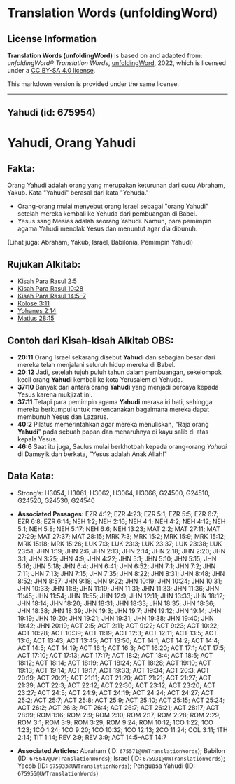 # Translation Words (unfoldingWord)

## License Information

**Translation Words (unfoldingWord)** is based on and adapted from: _unfoldingWord® Translation Words_, [unfoldingWord](https://unfoldingword.org/utw), 2022, which is licensed under a [CC BY-SA 4.0 license](https://creativecommons.org/licenses/by-sa/4.0/legalcode.en).

This markdown version is provided under the same license.



--------------------------------

## Yahudi (id: 675954)

Yahudi, Orang Yahudi
====================

Fakta:
------

Orang Yahudi adalah orang yang merupakan keturunan dari cucu Abraham, Yakub. Kata "Yahudi" berasal dari kata "Yehuda."

* Orang\-orang mulai menyebut orang Israel sebagai "orang Yahudi" setelah mereka kembali ke Yehuda dari pembuangan di Babel.
* Yesus sang Mesias adalah seorang Yahudi. Namun, para pemimpin agama Yahudi menolak Yesus dan menuntut agar dia dibunuh.

(Lihat juga: Abraham, Yakub, Israel, Babilonia, Pemimpin Yahudi)

Rujukan Alkitab:
----------------

* [Kisah Para Rasul 2:5](https://ref.ly/Acts0:0)
* [Kisah Para Rasul 10:28](https://ref.ly/Acts0:0)
* [Kisah Para Rasul 14:5–7](https://ref.ly/Acts0:0)
* [Kolose 3:11](https://ref.ly/Col3:11)
* [Yohanes 2:14](https://ref.ly/John2:14)
* [Matius 28:15](https://ref.ly/Matt28:15)

Contoh dari Kisah\-kisah Alkitab OBS:
-------------------------------------

* **20:11** Orang Israel sekarang disebut **Yahudi** dan sebagian besar dari mereka telah menjalani seluruh hidup mereka di Babel.
* **20:12** Jadi, setelah tujuh puluh tahun dalam pembuangan, sekelompok kecil orang **Yahudi** kembali ke kota Yerusalem di Yehuda.
* **37:10** Banyak dari antara orang **Yahudi** yang menjadi percaya kepada Yesus karena mukjizat ini.
* **37:11** Tetapi para pemimpin agama **Yahudi** merasa iri hati, sehingga mereka berkumpul untuk merencanakan bagaimana mereka dapat membunuh Yesus dan Lazarus.
* **40:2** Pilatus memerintahkan agar mereka menuliskan, "Raja orang **Yahudi**" pada sebuah papan dan menaruhnya di kayu salib di atas kepala Yesus.
* **46:6** Saat itu juga, Saulus mulai berkhotbah kepada orang\-orang *Yahudi* di Damsyik dan berkata, "Yesus adalah Anak Allah!"

Data Kata:
----------

* Strong’s: H3054, H3061, H3062, H3064, H3066, G24500, G24510, G24520, G24530, G24540

* **Associated Passages:** EZR 4:12; EZR 4:23; EZR 5:1; EZR 5:5; EZR 6:7; EZR 6:8; EZR 6:14; NEH 1:2; NEH 2:16; NEH 4:1; NEH 4:2; NEH 4:12; NEH 5:1; NEH 5:8; NEH 5:17; NEH 6:6; NEH 13:23; MAT 2:2; MAT 27:11; MAT 27:29; MAT 27:37; MAT 28:15; MRK 7:3; MRK 15:2; MRK 15:9; MRK 15:12; MRK 15:18; MRK 15:26; LUK 7:3; LUK 23:3; LUK 23:37; LUK 23:38; LUK 23:51; JHN 1:19; JHN 2:6; JHN 2:13; JHN 2:14; JHN 2:18; JHN 2:20; JHN 3:1; JHN 3:25; JHN 4:9; JHN 4:22; JHN 5:1; JHN 5:10; JHN 5:15; JHN 5:16; JHN 5:18; JHN 6:4; JHN 6:41; JHN 6:52; JHN 7:1; JHN 7:2; JHN 7:11; JHN 7:13; JHN 7:15; JHN 7:35; JHN 8:22; JHN 8:31; JHN 8:48; JHN 8:52; JHN 8:57; JHN 9:18; JHN 9:22; JHN 10:19; JHN 10:24; JHN 10:31; JHN 10:33; JHN 11:8; JHN 11:19; JHN 11:31; JHN 11:33; JHN 11:36; JHN 11:45; JHN 11:54; JHN 11:55; JHN 12:9; JHN 12:11; JHN 13:33; JHN 18:12; JHN 18:14; JHN 18:20; JHN 18:31; JHN 18:33; JHN 18:35; JHN 18:36; JHN 18:38; JHN 18:39; JHN 19:3; JHN 19:7; JHN 19:12; JHN 19:14; JHN 19:19; JHN 19:20; JHN 19:21; JHN 19:31; JHN 19:38; JHN 19:40; JHN 19:42; JHN 20:19; ACT 2:5; ACT 2:11; ACT 9:22; ACT 9:23; ACT 10:22; ACT 10:28; ACT 10:39; ACT 11:19; ACT 12:3; ACT 12:11; ACT 13:5; ACT 13:6; ACT 13:43; ACT 13:45; ACT 13:50; ACT 14:1; ACT 14:2; ACT 14:4; ACT 14:5; ACT 14:19; ACT 16:1; ACT 16:3; ACT 16:20; ACT 17:1; ACT 17:5; ACT 17:10; ACT 17:13; ACT 17:17; ACT 18:2; ACT 18:4; ACT 18:5; ACT 18:12; ACT 18:14; ACT 18:19; ACT 18:24; ACT 18:28; ACT 19:10; ACT 19:13; ACT 19:14; ACT 19:17; ACT 19:33; ACT 19:34; ACT 20:3; ACT 20:19; ACT 20:21; ACT 21:11; ACT 21:20; ACT 21:21; ACT 21:27; ACT 21:39; ACT 22:3; ACT 22:12; ACT 22:30; ACT 23:12; ACT 23:20; ACT 23:27; ACT 24:5; ACT 24:9; ACT 24:19; ACT 24:24; ACT 24:27; ACT 25:2; ACT 25:7; ACT 25:8; ACT 25:9; ACT 25:10; ACT 25:15; ACT 25:24; ACT 26:2; ACT 26:3; ACT 26:4; ACT 26:7; ACT 26:21; ACT 28:17; ACT 28:19; ROM 1:16; ROM 2:9; ROM 2:10; ROM 2:17; ROM 2:28; ROM 2:29; ROM 3:1; ROM 3:9; ROM 3:29; ROM 9:24; ROM 10:12; 1CO 1:22; 1CO 1:23; 1CO 1:24; 1CO 9:20; 1CO 10:32; 1CO 12:13; 2CO 11:24; COL 3:11; 1TH 2:14; TIT 1:14; REV 2:9; REV 3:9; ACT 14:5–ACT 14:7
* **Associated Articles:** Abraham (ID: `675571@UWTranslationWords`); Babilon (ID: `675647@UWTranslationWords`); Israel (ID: `675931@UWTranslationWords`); Yacob (ID: `675933@UWTranslationWords`); Penguasa Yahudi (ID: `675955@UWTranslationWords`)

